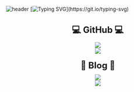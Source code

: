 ![header](https://capsule-render.vercel.app/api?type=waving&color=00C6FFEE&text=&animation=twinkling&height=80)
[![Typing SVG](https://readme-typing-svg.demolab.com?font=Alkatra&weight=500&size=45&duration=3500&pause=3&color=00C6FFEE&center=false&vCenter=false&multiline=true&repeat=true&width=1000&height=100&lines=Welcome+to+PachyuChepe's+GitHub!)](https://git.io/typing-svg)

<br>

<div style="display: flex; flex-direction: column; align-items: center; justify-content: center;">
    <div style="font-size: 24px; font-weight: bold; margin-bottom: 10px;">💻 GitHub 💻</div>
    <div>
        <a href="https://hits.seeyoufarm.com">
            <img src="https://hits.seeyoufarm.com/api/count/incr/badge.svg?url=https%3A%2F%2Fgithub.com%2FPachyuChepe&count_bg=%2300C6FF&title_bg=%23555555&icon=&icon_color=%23E7E7E7&title=hits&edge_flat=false">
        </a>
    </div>
    <div>
        <img src="https://github-readme-stats.vercel.app/api?username=PachyuChepe&show_icons=true&theme=transparent">
    </div>
</div>


<br>

<div style="display: flex; flex-direction: column; align-items: center; justify-content: center;">
    <div style="font-size: 24px; font-weight: bold; margin-bottom: 10px;">📝 Blog 📝</div>
    <div>
        <a href="https://pachyuchepe.tistory.com">
            <img src="https://img.shields.io/badge/Tistory-000000?style=for-the-badge&logo=Tistory&logoColor=white">
        </a>
    </div>
    <div>
        <a href="https://pachyuchepe.tistory.com/">
            <img src="https://github-readme-tistory-card.vercel.app/api?name=pachyuchepe&theme=default">
        </a>
    </div>
</div>


<br>

